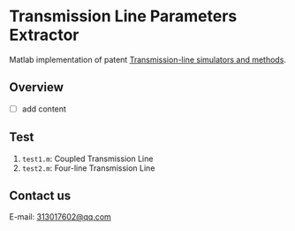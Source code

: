 # Transmission Line Parameters Extractor

Matlab implementation of patent [Transmission-line simulators and methods](https://patents.google.com/patent/US8892414B1/en).

## Overview

- [ ] add content

## Test

1. `test1.m`: Coupled Transmission Line
1. `test2.m`: Four-line Transmission Line

## Contact us

E-mail: 313017602@qq.com
